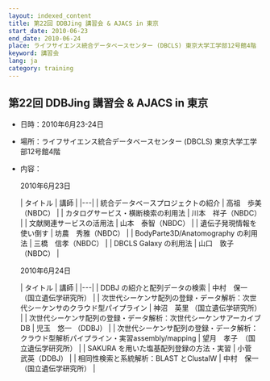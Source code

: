 ```yaml
---
layout: indexed_content
title: 第22回 DDBJing 講習会 & AJACS in 東京
start_date: 2010-06-23
end_date: 2010-06-24
place: ライフサイエンス統合データベースセンター (DBCLS) 東京大学工学部12号館4階
keyword: 講習会
lang: ja
category: training
---
```


## 第22回 DDBJing 講習会 & AJACS in 東京  <a name="22"></a>

-   日時：2010年6月23-24日

-   場所：ライフサイエンス統合データベースセンター (DBCLS)
    東京大学工学部12号館4階

-   内容：

    2010年6月23日

    | タイトル | 講師 |
    |---|
    | 統合データベースプロジェクトの紹介 | 高祖　歩美（NBDC） |
    | カタログサービス・横断検索の利用法 | 川本　祥子（NBDC） |
    | 文献関連サービスの活用法 | 山本　泰智（NBDC） |
    | 遺伝子発現情報を使い倒す | 坊農　秀雅（NBDC） |
    | BodyParte3D/Anatomography の利用法 | 三橋　信孝（NBDC） |
    | DBCLS Galaxy の利用法 | 山口　敦子（NBDC） |

    2010年6月24日

    | タイトル | 講師 |
    |---|
    | DDBJ の紹介と配列データの検索 | 中村　保一 （国立遺伝学研究所）  |
    | 次世代シーケンサ配列の登録・データ解析：次世代シーケンサのクラウド型パイプライン | 神沼　英里 （国立遺伝学研究所）  |
    | 次世代シーケンサ配列の登録・データ解析：次世代シーケンサアーカイブ DB | 児玉　悠一 （DDBJ）              |
    | 次世代シーケンサ配列の登録・データ解析：クラウド型解析パイプライン・実習assembly/mapping | 望月　孝子　（国立遺伝学研究所） |
    | SAKURA を用いた塩基配列登録の方法・実習 | 小菅　武英（DDBJ） |
    | 相同性検索と系統解析：BLAST とClustalW | 中村　保一 （国立遺伝学研究所）  |
